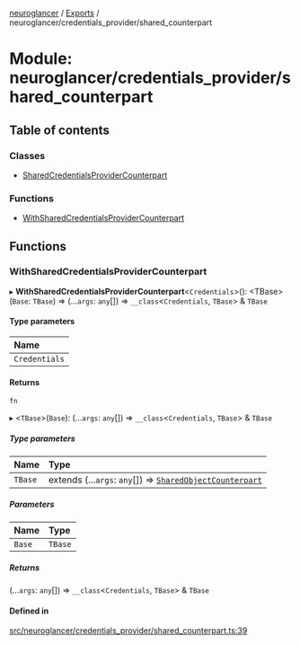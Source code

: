 [neuroglancer](../README.md) / [Exports](../modules.md) / neuroglancer/credentials\_provider/shared\_counterpart

# Module: neuroglancer/credentials\_provider/shared\_counterpart

## Table of contents

### Classes

- [SharedCredentialsProviderCounterpart](../classes/neuroglancer_credentials_provider_shared_counterpart.SharedCredentialsProviderCounterpart.md)

### Functions

- [WithSharedCredentialsProviderCounterpart](neuroglancer_credentials_provider_shared_counterpart.md#withsharedcredentialsprovidercounterpart)

## Functions

### WithSharedCredentialsProviderCounterpart

▸ **WithSharedCredentialsProviderCounterpart**<`Credentials`\>(): <TBase\>(`Base`: `TBase`) => (...`args`: `any`[]) => `__class`<`Credentials`, `TBase`\> & `TBase`

#### Type parameters

| Name |
| :------ |
| `Credentials` |

#### Returns

`fn`

▸ <`TBase`\>(`Base`): (...`args`: `any`[]) => `__class`<`Credentials`, `TBase`\> & `TBase`

##### Type parameters

| Name | Type |
| :------ | :------ |
| `TBase` | extends (...`args`: `any`[]) => [`SharedObjectCounterpart`](../classes/neuroglancer_worker_rpc.SharedObjectCounterpart.md) |

##### Parameters

| Name | Type |
| :------ | :------ |
| `Base` | `TBase` |

##### Returns

(...`args`: `any`[]) => `__class`<`Credentials`, `TBase`\> & `TBase`

#### Defined in

[src/neuroglancer/credentials_provider/shared_counterpart.ts:39](https://github.com/ActiveBrainAtlas2/neuroglancer/blob/91617476/src/neuroglancer/credentials_provider/shared_counterpart.ts#L39)
